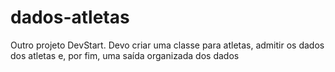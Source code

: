 # dados-atletas
Outro projeto DevStart. Devo criar uma classe para atletas, admitir os dados dos atletas e, por fim, uma saída organizada dos dados
